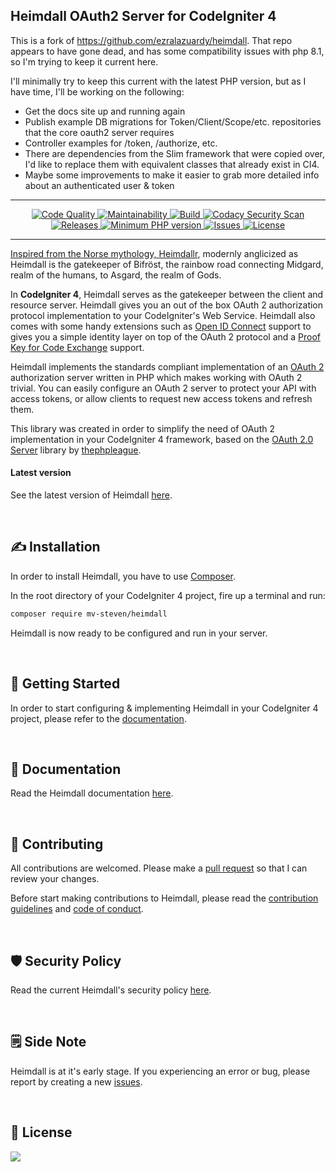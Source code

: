 ## Heimdall OAuth2 Server for CodeIgniter 4

This is a fork of https://github.com/ezralazuardy/heimdall. That repo appears to have gone dead, and has some compatibility
issues with php 8.1, so I'm trying to keep it current here.

I'll minimally try to keep this current with the latest PHP version, but as I have time, I'll be working on the following:
- Get the docs site up and running again
- Publish example DB migrations for Token/Client/Scope/etc. repositories that the core oauth2 server requires
- Controller examples for /token, /authorize, etc.
- There are dependencies from the Slim framework that were copied over, I'd like to replace them with equivalent classes
  that already exist in CI4.
- Maybe some improvements to make it easier to grab more detailed info about an authenticated user & token

---

<p align="center">

  <a href="https://www.codacy.com/gh/mv-steven/heimdall/dashboard?utm_source=github.com&amp;utm_medium=referral&amp;utm_content=mv-steven/heimdall&amp;utm_campaign=Badge_Grade">
    <img src="https://img.shields.io/codacy/grade/ff30d1e1cc494b1ca03462cd90f2e1f1" alt="Code Quality" target="_blank" rel="noopener noreferrer">
  </a>

  <a href="https://codeclimate.com/github/mv-steven/heimdall">
    <img src="https://img.shields.io/codeclimate/maintainability/mv-steven/heimdall" alt="Maintainability" target="_blank" rel="noopener noreferrer">
  </a>

  <a href="https://github.com/mv-steven/heimdall/actions/workflows/build.yml">
    <img src="https://img.shields.io/github/workflow/status/mv-steven/heimdall/Build?label=build" alt="Build" target="_blank" rel="noopener noreferrer">
  </a>

  <a href="https://github.com/mv-steven/heimdall/actions/workflows/codacy-analysis.yml">
    <img src="https://img.shields.io/github/workflow/status/mv-steven/heimdall/Codacy%20Security%20Scan?label=security" alt="Codacy Security Scan" target="_blank" rel="noopener noreferrer">
  </a>

  <a href="https://github.com/mv-steven/heimdall/releases">
    <img src="https://img.shields.io/github/v/release/mv-steven/heimdall" alt="Releases" target="_blank" rel="noopener noreferrer">
  </a>

  <a href="https://packagist.org/packages/mv-steven/heimdall">
    <img src="https://img.shields.io/packagist/php-v/mv-steven/heimdall" alt="Minimum PHP version" target="_blank" rel="noopener noreferrer">
  </a>

  <a href="https://github.com/mv-steven/heimdall/issues">
    <img src="https://img.shields.io/github/issues/mv-steven/heimdall?color=red" alt="Issues" target="_blank" rel="noopener noreferrer">
  </a>

  <a href="https://github.com/mv-steven/heimdall/blob/master/LICENSE">
    <img src="https://img.shields.io/github/license/mv-steven/heimdall" alt="License" target="_blank" rel="noopener noreferrer">
  </ </p>

---

Inspired from the Norse mythology, [Heimdallr](https://en.wikipedia.org/wiki/Heimdallr), modernly anglicized as Heimdall is the gatekeeper of Bifröst, the rainbow road connecting Midgard, realm of the humans, to
Asgard, the realm of Gods.

In **CodeIgniter 4**, Heimdall serves as the gatekeeper between the client and resource server. Heimdall gives you an out of the box OAuth 2 authorization protocol implementation to your CodeIgniter's Web Service. Heimdall also comes with some handy extensions such as [Open ID Connect](https://heimdall.ezralazuardy.com/documentation/oidc) support to gives you a simple identity layer on top of the OAuth 2 protocol and a [Proof Key for Code Exchange](https://heimdall.ezralazuardy.com/documentation/pkce) support.

Heimdall implements the standards compliant implementation of an [OAuth 2](https://tools.ietf.org/html/rfc6749) authorization server written in PHP which makes working with OAuth 2 trivial. You can easily configure an OAuth 2 server to protect your API with access tokens, or allow clients to request new access tokens and refresh them.

This library was created in order to simplify the need of OAuth 2 implementation in your CodeIgniter 4 framework, based on the [OAuth 2.0 Server](https://github.com/thephpleague/oauth2-server) library by [thephpleague](https://thephpleague.com/).

#### Latest version

See the latest version of Heimdall [here](https://github.com/mv-steven/heimdall/releases).

<br/>

## ✍️ Installation

In order to install Heimdall, you have to use [Composer](https://getcomposer.org/).

In the root directory of your CodeIgniter 4 project, fire up a terminal and run:

```bash
composer require mv-steven/heimdall
```

Heimdall is now ready to be configured and run in your server.

<br/>

## 🚀️ Getting Started

In order to start configuring & implementing Heimdall in your CodeIgniter 4 project, please refer to the [documentation](https://heimdall.ezralazuardy.com).

<br/>

## 📖️ Documentation

Read the Heimdall documentation [here](https://heimdall.ezralazuardy.com).

<br/>

## 👷️ Contributing

All contributions are welcomed. Please make a [pull request](https://github.com/mv-steven/heimdall/pulls) so that I can review your changes.

Before start making contributions to Heimdall, please read the [contribution guidelines](https://github.com/mv-steven/heimdall/blob/master/CONTRIBUTING.md) and [code of conduct](https://github.com/mv-steven/heimdall/blob/master/CODE_OF_CONDUCT.md).

<br/>

## 🛡️ Security Policy

Read the current Heimdall's security policy [here](https://github.com/mv-steven/heimdall/security/policy).

<br/>

## 🗒️ Side Note

Heimdall is at it's early stage. If you experiencing an error or bug, please report by creating a new [issues](https://github.com/mv-steven/heimdall/issues).

<br/>

## 📜 License
<a href="https://app.fossa.com/projects/git%2Bgithub.com%2Fmv-steven%2Fheimdall?ref=badge_large" alt="FOSSA Status"><img src="https://app.fossa.com/api/projects/git%2Bgithub.com%2Fmv-steven%2Fheimdall.svg?type=large"/></a>
